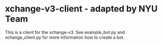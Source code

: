 # xchange-v3-client - adapted by NYU Team

This is a client for the xchange-v3. See example_bot.py and xchange_client.py for more information how to create a bot.
